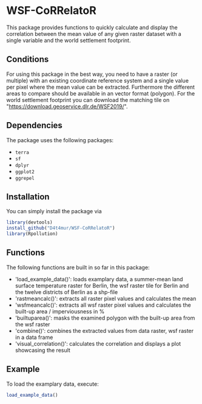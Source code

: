 # WSF-CoRRelatoR

This package provides functions to quickly calculate and display the correlation between the mean value of any given raster dataset with a single variable and the world settlement footprint.


## Conditions

For using this package in the best way, you need to have a raster (or multiple) with an existing coordinate reference system and a single value per pixel where the mean value can be extracted.
Furthermore the different areas to compare should be available in an vector format (polygon).
For the world settlement footprint you can download the matching tile on "https://download.geoservice.dlr.de/WSF2019/".


## Dependencies

The package uses the following packages:
- `terra`
- `sf`
- `dplyr`
- `ggplot2`
- `ggrepel`


## Installation

You can simply install the package via

```r
library(devtools)
install_github("D4t4mur/WSF-CoRRelatoR")
library(Rpollution)
```


## Functions

The following functions are built in so far in this package:

- 'load_example_data()': loads examplary data, a summer-mean land surface temperature raster for Berlin, the wsf raster tile for Berlin and the twelve districts of Berlin as a shp-file
- 'rastmeancalc()': extracts all raster pixel values and calculates the mean
- 'wsfmeancalc()': extracts all wsf raster pixel values and calculates the built-up area / imperviousness in %
- 'builtuparea()': masks the examined polygon with the built-up area from the wsf raster
- 'combine()': combines the extracted values from data raster, wsf raster in a data frame
- 'visual_correlation()': calculates the correlation and displays a plot showcasing the result


## Example

To load the examplary data, execute:

```r
load_example_data()
